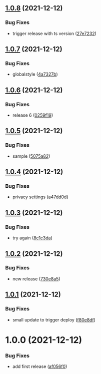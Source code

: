## [1.0.8](https://github.com/skynexui/react/compare/v1.0.7...v1.0.8) (2021-12-12)


### Bug Fixes

* trigger release with ts version ([27e7232](https://github.com/skynexui/react/commit/27e72320adf886300b16a267b9fb61613a524dba))

## [1.0.7](https://github.com/skynexui/react/compare/v1.0.6...v1.0.7) (2021-12-12)


### Bug Fixes

* globalstyle ([4a7327b](https://github.com/skynexui/react/commit/4a7327b504a5c3e00007a8bae4c153fee3e6f1e5))

## [1.0.6](https://github.com/skynexui/react/compare/v1.0.5...v1.0.6) (2021-12-12)


### Bug Fixes

* release 6 ([0259f19](https://github.com/skynexui/react/commit/0259f19520df5513b8f1f6e8ecd812ecc24fb831))

## [1.0.5](https://github.com/skynexui/react/compare/v1.0.4...v1.0.5) (2021-12-12)


### Bug Fixes

* sample ([5075a82](https://github.com/skynexui/react/commit/5075a829c4c1329d90803d817aa2cd3b3db34e2d))

## [1.0.4](https://github.com/skynexui/react/compare/v1.0.3...v1.0.4) (2021-12-12)


### Bug Fixes

* privacy settings ([a47dd0d](https://github.com/skynexui/react/commit/a47dd0d6cf918eb98c60f9e67a551da0c4976783))

## [1.0.3](https://github.com/skynexui/react/compare/v1.0.2...v1.0.3) (2021-12-12)


### Bug Fixes

* try again ([8c1c3da](https://github.com/skynexui/react/commit/8c1c3da3377fd059ec37f1e91dbc62be6649c1c3))

## [1.0.2](https://github.com/skynexui/react/compare/v1.0.1...v1.0.2) (2021-12-12)


### Bug Fixes

* new release ([730e8a5](https://github.com/skynexui/react/commit/730e8a5ee340838771b06c07ca990c457691070b))

## [1.0.1](https://github.com/skynexui/react/compare/v1.0.0...v1.0.1) (2021-12-12)


### Bug Fixes

* small update to trigger deploy ([f80e8df](https://github.com/skynexui/react/commit/f80e8dfcb0a859ef9f6aaf76cf8829ad77767f7e))

# 1.0.0 (2021-12-12)


### Bug Fixes

* add first release ([af056f0](https://github.com/skynexui/react/commit/af056f07e2522f35c8d8749e3c90228528433c79))
